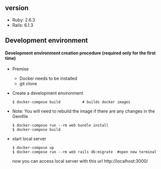 ## version

- Ruby: 2.6.3
- Rails: 6.1.3

## Development environment

#### Development environment creation procedure (required only for the first time)

- Premise
    - Docker needs to be installed
    - git clone

- Create a development environment
    ```
    $ docker-compose build          # builds docker images
    ```
- Note: You will need to rebuild the image if there are any changes in the Gemfile
    ```
    $ docker-compose run --rm web bundle install
    $ docker-compose build
    ```

- start local server
    ```
    $ docker-compose up              
    $ docker-compose run --rm web rails db:migrate  #open new terminal 
    ```
  now you can access local server with this url
  http://localhost:3000/
